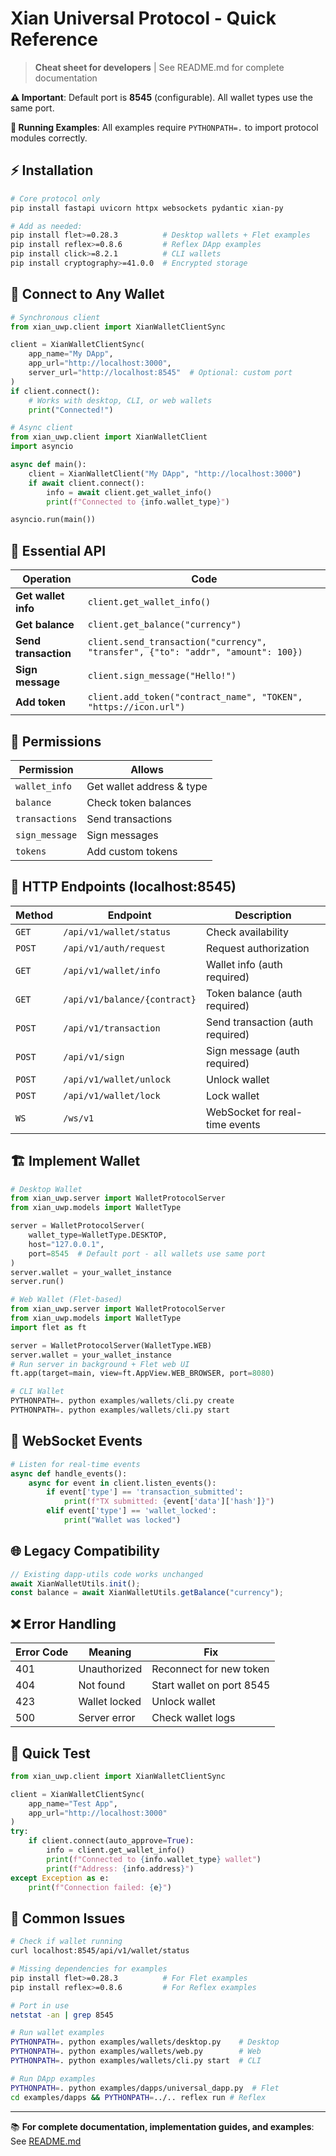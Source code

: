 # Xian Universal Protocol - Quick Reference

> **Cheat sheet for developers** | See README.md for complete documentation

**⚠️ Important**: Default port is **8545** (configurable). All wallet types use the same port.

**📁 Running Examples**: All examples require `PYTHONPATH=.` to import protocol modules correctly.

## ⚡ Installation

```bash
# Core protocol only
pip install fastapi uvicorn httpx websockets pydantic xian-py

# Add as needed:
pip install flet>=0.28.3          # Desktop wallets + Flet examples
pip install reflex>=0.8.6         # Reflex DApp examples
pip install click>=8.2.1          # CLI wallets  
pip install cryptography>=41.0.0  # Encrypted storage
```

## 🔌 Connect to Any Wallet

```python
# Synchronous client
from xian_uwp.client import XianWalletClientSync

client = XianWalletClientSync(
    app_name="My DApp",
    app_url="http://localhost:3000",
    server_url="http://localhost:8545"  # Optional: custom port
)
if client.connect():
    # Works with desktop, CLI, or web wallets
    print("Connected!")

# Async client
from xian_uwp.client import XianWalletClient
import asyncio

async def main():
    client = XianWalletClient("My DApp", "http://localhost:3000")
    if await client.connect():
        info = await client.get_wallet_info()
        print(f"Connected to {info.wallet_type}")

asyncio.run(main())
```

## 📡 Essential API

| Operation | Code |
|-----------|------|
| **Get wallet info** | `client.get_wallet_info()` |
| **Get balance** | `client.get_balance("currency")` |
| **Send transaction** | `client.send_transaction("currency", "transfer", {"to": "addr", "amount": 100})` |
| **Sign message** | `client.sign_message("Hello!")` |
| **Add token** | `client.add_token("contract_name", "TOKEN", "https://icon.url")` |

## 🔐 Permissions

| Permission | Allows |
|------------|--------|
| `wallet_info` | Get wallet address & type |
| `balance` | Check token balances |
| `transactions` | Send transactions |
| `sign_message` | Sign messages |
| `tokens` | Add custom tokens |

## 🔗 HTTP Endpoints (localhost:8545)

| Method | Endpoint | Description |
|--------|----------|-------------|
| `GET` | `/api/v1/wallet/status` | Check availability |
| `POST` | `/api/v1/auth/request` | Request authorization |
| `GET` | `/api/v1/wallet/info` | Wallet info (auth required) |
| `GET` | `/api/v1/balance/{contract}` | Token balance (auth required) |
| `POST` | `/api/v1/transaction` | Send transaction (auth required) |
| `POST` | `/api/v1/sign` | Sign message (auth required) |
| `POST` | `/api/v1/wallet/unlock` | Unlock wallet |
| `POST` | `/api/v1/wallet/lock` | Lock wallet |
| `WS` | `/ws/v1` | WebSocket for real-time events |

## 🏗️ Implement Wallet

```python
# Desktop Wallet
from xian_uwp.server import WalletProtocolServer
from xian_uwp.models import WalletType

server = WalletProtocolServer(
    wallet_type=WalletType.DESKTOP,
    host="127.0.0.1",
    port=8545  # Default port - all wallets use same port
)
server.wallet = your_wallet_instance
server.run()

# Web Wallet (Flet-based)
from xian_uwp.server import WalletProtocolServer
from xian_uwp.models import WalletType
import flet as ft

server = WalletProtocolServer(WalletType.WEB)
server.wallet = your_wallet_instance
# Run server in background + Flet web UI
ft.app(target=main, view=ft.AppView.WEB_BROWSER, port=8080)

# CLI Wallet
PYTHONPATH=. python examples/wallets/cli.py create
PYTHONPATH=. python examples/wallets/cli.py start
```

## 🔄 WebSocket Events

```python
# Listen for real-time events
async def handle_events():
    async for event in client.listen_events():
        if event['type'] == 'transaction_submitted':
            print(f"TX submitted: {event['data']['hash']}")
        elif event['type'] == 'wallet_locked':
            print("Wallet was locked")
```

## 🌐 Legacy Compatibility

```javascript
// Existing dapp-utils code works unchanged
await XianWalletUtils.init();
const balance = await XianWalletUtils.getBalance("currency");
```

## ❌ Error Handling

| Error Code | Meaning | Fix |
|------------|---------|-----|
| 401 | Unauthorized | Reconnect for new token |
| 404 | Not found | Start wallet on port 8545 |
| 423 | Wallet locked | Unlock wallet |
| 500 | Server error | Check wallet logs |

## 🧪 Quick Test

```python
from xian_uwp.client import XianWalletClientSync

client = XianWalletClientSync(
    app_name="Test App",
    app_url="http://localhost:3000"
)
try:
    if client.connect(auto_approve=True):
        info = client.get_wallet_info()
        print(f"Connected to {info.wallet_type} wallet")
        print(f"Address: {info.address}")
except Exception as e:
    print(f"Connection failed: {e}")
```

## 🚨 Common Issues

```bash
# Check if wallet running
curl localhost:8545/api/v1/wallet/status

# Missing dependencies for examples
pip install flet>=0.28.3          # For Flet examples
pip install reflex>=0.8.6         # For Reflex examples

# Port in use
netstat -an | grep 8545

# Run wallet examples
PYTHONPATH=. python examples/wallets/desktop.py    # Desktop
PYTHONPATH=. python examples/wallets/web.py        # Web  
PYTHONPATH=. python examples/wallets/cli.py start  # CLI

# Run DApp examples
PYTHONPATH=. python examples/dapps/universal_dapp.py  # Flet
cd examples/dapps && PYTHONPATH=../.. reflex run # Reflex
```

---

📚 **For complete documentation, implementation guides, and examples**: See [README.md](README.md)